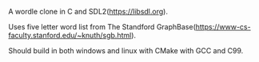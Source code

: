 A wordle clone in C and SDL2(https://libsdl.org).

Uses five letter word list from The Standford GraphBase(https://www-cs-faculty.stanford.edu/~knuth/sgb.html).

Should build in both windows and linux with CMake with GCC and C99.
